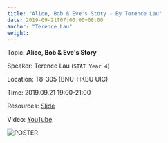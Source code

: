 ```yaml
---
title: "Alice, Bob & Eve's Story - By Terence Lau"
date: 2019-09-21T07:00:00+08:00
anchor: "Terence Lau"
weight:
---
```


Topic: **Alice, Bob & Eve's Story**

Speaker: Terence Lau (`STAT Year 4`)

Location: T8-305 (BNU-HKBU UIC)

Time: 2019.09.21 19:00-21:00

Resources:
[Slide](https://github.com/UICHCC/HCC-Lectures/blob/master/Cryptography/Cryptography%20Talk.html)

Video: [YouTube](https://www.youtube.com/watch?v=g6DxcOeCUNo)

![POSTER](https://i.loli.net/2019/09/21/J7byWx5c8Rp9Ads.png)
